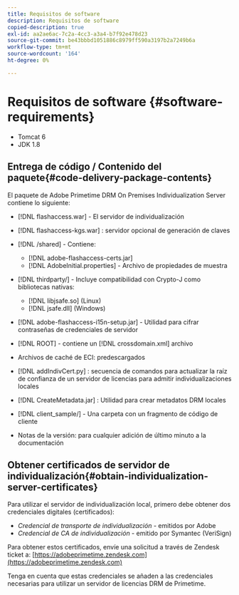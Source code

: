```yaml
---
title: Requisitos de software
description: Requisitos de software
copied-description: true
exl-id: aa2ae6ac-7c2a-4cc3-a3a4-b7f92e478d23
source-git-commit: be43bbbd1051886c8979ff590a3197b2a7249b6a
workflow-type: tm+mt
source-wordcount: '164'
ht-degree: 0%

---
```


# Requisitos de software {#software-requirements}

* Tomcat 6
* JDK 1.8

## Entrega de código / Contenido del paquete{#code-delivery-package-contents}

El paquete de Adobe Primetime DRM On Premises Individualization Server contiene lo siguiente:

* [!DNL flashaccess.war] - El servidor de individualización
* [!DNL flashaccess-kgs.war] : servidor opcional de generación de claves
* [!DNL /shared] - Contiene:

   * [!DNL adobe-flashaccess-certs.jar]
   * [!DNL AdobeInitial.properties] - Archivo de propiedades de muestra

* [!DNL thirdparty/] - Incluye compatibilidad con Crypto-J como bibliotecas nativas:

   * [!DNL libjsafe.so] (Linux)
   * [!DNL jsafe.dll] (Windows)

* [!DNL adobe-flashaccess-i15n-setup.jar] - Utilidad para cifrar contraseñas de credenciales de servidor
* [!DNL ROOT] - contiene un [!DNL crossdomain.xml] archivo

* Archivos de caché de ECI: predescargados
* [!DNL addIndivCert.py] : secuencia de comandos para actualizar la raíz de confianza de un servidor de licencias para admitir individualizaciones locales
* [!DNL CreateMetadata.jar] : Utilidad para crear metadatos DRM locales
* [!DNL client_sample/] - Una carpeta con un fragmento de código de cliente
* Notas de la versión: para cualquier adición de último minuto a la documentación

## Obtener certificados de servidor de individualización{#obtain-individualization-server-certificates}

Para utilizar el servidor de individualización local, primero debe obtener dos credenciales digitales (certificados):

* *Credencial de transporte de individualización* - emitidos por Adobe
* *Credencial de CA de individualización* - emitido por Symantec (VeriSign)

Para obtener estos certificados, envíe una solicitud a través de Zendesk ticket a: [https://adobeprimetime.zendesk.com](https://adobeprimetime.zendesk.com)

Tenga en cuenta que estas credenciales se añaden a las credenciales necesarias para utilizar un servidor de licencias DRM de Primetime.
